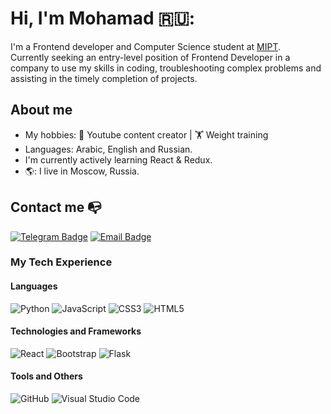 # Hi, I'm Mohamad 🇷🇺:
I'm a Frontend developer and Computer Science student at [MIPT](https://mipt.ru).  
Currently seeking an entry-level position of Frontend Developer in a
company to use my skills in coding, troubleshooting complex problems and assisting in the timely completion of
projects.


## About me 
- My hobbies: 🎥 Youtube content creator | 🏋️ Weight training 
- Languages: Arabic, English and Russian.
- I'm currently actively learning React & Redux.
- 🌎: I live in Moscow, Russia.

## Contact me :mailbox_with_no_mail:
[![Telegram Badge](https://img.shields.io/badge/@LordHomie-2CA5E0?style=for-the-badge&logo=telegram&logoColor=white)](https://t.me/lordhomie)
[![Email Badge](https://img.shields.io/badge/hamouda99@windowslive.com-0078D4?style=for-the-badge&logo=microsoft-outlook&logoColor=white)](mailto:hamouda99@windowslive.com)


### My Tech Experience
#### Languages
![Python](https://img.shields.io/badge/Python-FFD43B?style=for-the-badge&logo=python&logoColor=blue)
![JavaScript](https://img.shields.io/badge/JavaScript-323330?style=for-the-badge&logo=javascript&logoColor=F7DF1E)
![CSS3](https://img.shields.io/badge/CSS3-1572B6?style=for-the-badge&logo=css3&logoColor=white)
![HTML5](https://img.shields.io/badge/HTML5-E34F26?style=for-the-badge&logo=html5&logoColor=white)

#### Technologies and Frameworks
![React](https://img.shields.io/badge/React-20232A?style=for-the-badge&logo=react&logoColor=61DAFB)
![Bootstrap](https://img.shields.io/badge/Bootstrap-563D7C?style=for-the-badge&logo=bootstrap&logoColor=white)
![Flask](https://img.shields.io/badge/Flask-000000?style=for-the-badge&logo=flask&logoColor=white)

#### Tools and Others
![GitHub](https://img.shields.io/badge/GitHub-100000?style=for-the-badge&logo=github&logoColor=white)
![Visual Studio Code](https://img.shields.io/badge/Visual_Studio_Code-0078D4?style=for-the-badge&logo=visual%20studio%20code&logoColor=white)

